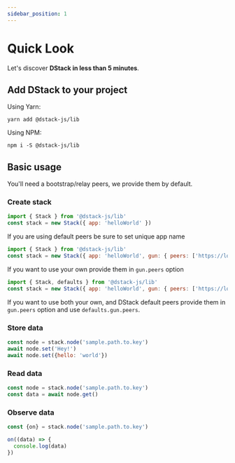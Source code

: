```yaml
---
sidebar_position: 1
---
```


# Quick Look

Let's discover **DStack in less than 5 minutes**.

## Add DStack to your project

Using Yarn:
```shell
yarn add @dstack-js/lib
```

Using NPM:
```shell
npm i -S @dstack-js/lib
```

## Basic usage
You'll need a bootstrap/relay peers, we provide them by default.

### Create stack
```javascript
import { Stack } from '@dstack-js/lib'
const stack = new Stack({ app: 'helloWorld' })
```
If you are using default peers be sure to set unique app name

```javascript
import { Stack } from '@dstack-js/lib'
const stack = new Stack({ app: 'helloWorld', gun: { peers: ['https://localhost:1024/'] } })
```
If you want to use your own provide them in `gun.peers` option

```javascript
import { Stack, defaults } from '@dstack-js/lib'
const stack = new Stack({ app: 'helloWorld', gun: { peers: ['https://localhost:1024/', ...defaults.gun.peers] } })
```
If you want to use both your own, and DStack default peers provide them in `gun.peers` option and use `defaults.gun.peers`.

### Store data
```javascript
const node = stack.node('sample.path.to.key')
await node.set('Hey!')
await node.set({hello: 'world'})
```

### Read data
```javascript
const node = stack.node('sample.path.to.key')
const data = await node.get()
```

### Observe data
```javascript
const {on} = stack.node('sample.path.to.key')

on((data) => {
  console.log(data)
})
```

